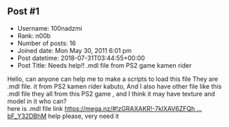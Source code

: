 ## Post #1
- Username: 100nadzmi
- Rank: n00b
- Number of posts: 16
- Joined date: Mon May 30, 2011 6:01 pm
- Post datetime: 2018-07-31T03:44:55+00:00
- Post Title: Needs help!! .mdl file from PS2 game kamen rider

Hello, can anyone can help me to make a scripts to load this file
They are .mdl file. it from PS2 kamen rider kabuto, And I also have other file like this .mdl file
they all from this PS2 game , and I think it may have texture and model in it
who can?    
here is .mdl file link
[https://mega.nz/#!zGRAXAKR!-7klXAV6ZFQh ... bF_Y32DBhM](https://mega.nz/#!zGRAXAKR!-7klXAV6ZFQhE4noC00EauljM5GMRwHMQbF_Y32DBhM)
help please, very need it
